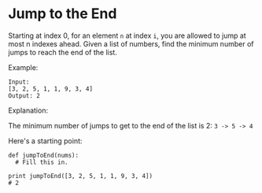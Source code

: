 # Jump to the End

Starting at index 0, for an element `n` at index `i`, you are allowed to jump at most n indexes ahead. Given a list of numbers, find the minimum number of jumps to reach the end of the list.

Example:

```
Input:
[3, 2, 5, 1, 1, 9, 3, 4]
Output: 2
```

Explanation:

The minimum number of jumps to get to the end of the list is 2: 
`3 -> 5 -> 4`

Here's a starting point:
```
def jumpToEnd(nums):
  # Fill this in.

print jumpToEnd([3, 2, 5, 1, 1, 9, 3, 4])
# 2
```